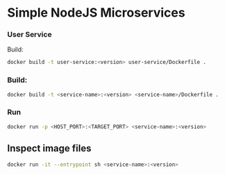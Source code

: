 # Simple NodeJS Microservices

### User Service
Build:
```sh
docker build -t user-service:<version> user-service/Dockerfile .
```

### Build:
```sh
docker build -t <service-name>:<version> <service-name>/Dockerfile .
```

### Run
```sh
docker run -p <HOST_PORT>:<TARGET_PORT> <service-name>:<version> 
```

## Inspect image files
```sh
docker run -it --entrypoint sh <service-name>:<version>
```
